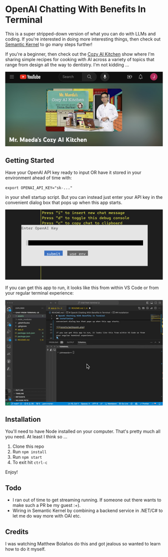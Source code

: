 # OpenAI Chatting With Benefits In Terminal

This is a super stripped-down version of what you can do with LLMs and coding. If you're interested in doing more interesting things, then check out [Semantic Kernel](https://github.com/microsoft/semantic-kernel) to go many steps further!

If you're a beginner, then check out the [Cozy AI Kitchen](https://www.youtube.com/playlist?list=PLlrxD0HtieHjHoXHYSiSvpTp_sE5JhNEE) show where I'm sharing simple recipes for cooking with AI across a variety of topics that range from design all the way to dentistry. I'm not kidding ...

[![](assets/caik.jpg)](https://www.youtube.com/playlist?list=PLlrxD0HtieHjHoXHYSiSvpTp_sE5JhNEE)

## Getting Started

Have your OpenAI API key ready to input OR have it stored in your environment ahead of time with:

`export OPENAI_API_KEY="sk-..."` 

in your shell startup script. But you can instead just enter your API key in the convenient dialog box that pops up when this app starts.

![](assets/apikeyask.png)

If you can get this app to run, it looks like this from within VS Code or from your regular terminal experience:

![](assets/quickdemo.gif)

## Installation

You'll need to have Node installed on your computer. That's pretty much all you need. At least I think so ...

1. Clone this repo
2. Run `npm install`
3. Run `npm start`
4. To exit hit `ctrl-c`

Enjoy!

## Todo

* I ran out of time to get streaming running. If someone out there wants to make such a PR be my guest :+).
* Wiring in Semantic Kernel by combining a backend service in .NET/C# to let me do way more with OAI etc.

## Credits

I was watching Matthew Bolaños do this and got jealous so wanted to learn how to do it myself.